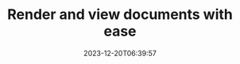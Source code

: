 ---
############################# Static ##########################
layout: "family"
date: 2023-12-20T06:39:57
draft: false

product: "Viewer"
product_tag: "viewer"

############################# Head ############################
head_title: "Render and View Documents API | On Premise API and online service"
head_description: "Render & view Word, PDF, Excel, Powerpoint or Image files easily and free"

############################# Header ##########################
title: "Render and view documents with ease"
description: |
  Powerful Viewer API to Render different files to PDF, HTML, and Image.

  Load documents from various sources, including files, streams, URLs, FTP servers, Amazon S3, Azure Blob Storage, and more.

  Generate responsive HTML pages, protect the output PDF files and reorder their pages, rotate pages, render notes and comments if needed.

############################# Platforms ############################
supported_platforms:
  enable: true  
  head_title: "Choose your platform"
  title: "Supported platforms"
  description: "GroupDocs.Viewer library supports the following operating systems and frameworks"
  details_link_title: "Learn more"
  items:
    # supported_platforms loop
    - title: ".NET"
      description: "GroupDocs.Viewer for .NET"
      color: "blue"
      tag: "net"
      link: "/viewer/net/"
      features_link: "https://docs.groupdocs.com/viewer/net/system-requirements/"
      features:
        # features loop
        - content: ".NET Framework 4.6.2+  <br>  .NET Core 3.1  <br>  .NET 6+"
          rows: "3"
        # features loop
        - content: "Windows, Linux"
          rows: "1"
        # features loop
        - content: "180+ file formats"
          rows: "1"
        # features loop
        - content: "UI package for ASP.NET Core"
          rows: "1"
        # features loop
        - content: "ASP.NET WebForms Demo  <br>  ASP.NET MVC Demo  <br>  ASP.NET Core Demo"
          rows: "3"
    
    # supported_platforms loop
    - title: "Java"
      description: "GroupDocs.Viewer for Java"
      color: "red"
      tag: "java"
      link: "/viewer/java/"
      features_link: "https://docs.groupdocs.com/viewer/java/system-requirements/"
      features:
        # features loop
        - content: "J2SE 8.0 (1.8)+"
          rows: "3"
        # features loop
        - content:  "Windows, Linux, macOS"
          rows: "1"       
        # features loop
        - content: "180+ file formats"
          rows: "1"
        # features loop
        - content:  "UI package for Spring and Dropwizard"
          rows: "1"
        # features loop
        - content:  "Spring Demo  <br>  Dropwizard demo"
          rows: "3"

    # supported_platforms loop
    - title: "Node.js"
      description: "GroupDocs.Viewer for Node.js"
      color: "green"
      tag: "nodejs-java"
      link: "/viewer/nodejs-java/"
      features_link: "https://docs.groupdocs.com/viewer/nodejs-java/system-requirements/"
      features:
        # features loop
        - content: "Node.js 16+  <br>  and J2SE 8.0 (1.8)+"
          rows: "3"
        # features loop
        - content:  "Windows, Linux, macOS"
          rows: "1"
        # features loop
        - content:  "180+ file formats"
          rows: "1"
        # features loop
        - content:  "UI package - coming soon"
          rows: "1" 
        # features loop
        - content:  "Demo - coming soon"
          rows: "3" 

    # supported_platforms loop
    - title: "Python"
      description: "GroupDocs.Viewer for Python"
      color: "yellow"
      tag: "python-net"
      link: "/viewer/python-net/"
      features_link: "https://docs.groupdocs.com/viewer/python-net/system-requirements/"
      features:
        # features loop
        - content: "Python 3.9+  <br>  and .Net 6+"
          rows: "3"
        # features loop
        - content:  "Windows, Linux, macOS"
          rows: "1"
        # features loop
        - content:  "180+ file formats"
          rows: "1"
        # features loop
        - content:  "UI package - coming soon"
          rows: "1" 
        # features loop
        - content:  "Demo - coming soon"
          rows: "3" 

############################# Features ############################

features:
  enable: true
  title: "GroupDocs.Viewer's feature set"
  description: "API to render files of different types as HTML, PDF, PNG, and JPEG in applications to view them without third-party software."

  items:
    # feature loop
    - icon: "view"
      title: "View documents and images"
      content: "View documents by rendering them as HTML, PDF, PNG, and JPEG files."

    # feature loop
    - icon: "password"
      title: "Open secured documents"
      content: "Specify a password to open encrypted documents."

    # feature loop
    - icon: "load"
      title: "Load files from anywhere"
      content: "Load documents from various files, URLs, FTP servers, Amazon S3, and more."
    
    # feature loop
    - icon: "pages"
      title: "Render all or specific pages"
      content: "Specify a range of page numbers to be rendered."


############################# Code samples ############################
code_samples:
  enable: true
  title: "GroupDocs.Viewer code samples"
  description: "Some use cases of typical GroupDocs.Viewer operations in C#, Java, TypeScript"
  items:
    # code sample loop
    - title: "How to render DOCX files to PDF"
      content: |
        Render DOCX documents to PDF without Microsoft Word or other software installed. Easily load and view DOCX files within your .NET application, whether it is a web or desktop application. Here is an example of how to render a DOCX file to PDF:
      samples:
        - language: "C#"
          color: "blue"
          content: |
            ```csharp {style=abap}   
            // Load DOCX file to render
            using (Viewer viewer = new Viewer("sample.docx"))
            {
              // Render DOCX to a PDF file
              PdfViewOptions viewOptions = new PdfViewOptions();
              viewer.View(viewOptions);
            }
            ```
        - language: "Java"
          color: "red"
          content: |
            ```java {style=abap}   
            import com.groupdocs.viewer.Viewer;
            import com.groupdocs.viewer.options.PdfViewOptions;
            // ...
            // Load DOCX file to render
            try (Viewer viewer = new Viewer("sample.docx")) {
                // Render DOCX to a PDF file
                PdfViewOptions viewOptions = new PdfViewOptions();
                viewer.view(viewOptions);
            }
            ```
        - language: "TypeScript"
          color: "green"
          content: |
            ```javascript {style=abap}  
            // Load DOCX file to render
            const viewer = new groupdocs.viewer.Viewer("sample.docx")
            
            // Render DOCX to a PDF file
            const viewOptions = groupdocs.viewer.PdfViewOptions(output.pdf)
            viewer.view(viewOptions)
            ```

        - language: "Python"
          color: "yellow"
          content: |
            ```python {style=abap} 
            import groupdocs.viewer as gv
            import groupdocs.viewer.options as gvo   
            // Load DOCX file to render
            with gv.Viewer("sample.docx") as viewer:
            
                // Render DOCX to a PDF file
                viewOptions = gvo.PdfViewOptions("output.pdf")
                viewer.view(viewOptions)
            ```

############################# Formats ############################
formats:
  enable: true
  title:  "180+ file formats supported"
  description: "GroupDocs.Viewer supports operations with the most popular [file formats](https://docs.groupdocs.com/viewer/net/supported-document-formats/)"


############################# Metrics ############################

metrics:
  enable: true
  title: "In-depth metrics and statistical insights"
  description: "Dive into a detailed breakdown of our key figures, providing comprehensive metrics and statistical insights into our achievements, impact, and growth."

  items:
    # metrics loop
    - number: "180+"
      title: "Supported formats"
      content: "Easily view over 180 file formats including documents, images, and CAD drawings hassle-free. Break compatibility barriers and access diverse files effortlessly with our comprehensive viewing solution."
    # metrics loop
    - number: "1.0M"
      title: "NuGet downloads"
      content: "Our NuGet package solution has become a trusted and widely adopted resource in the developer community, providing seamless integration and valuable functionality for countless projects."

    # metrics loop
    - number: "10+"
      title: "Libraries"
      content: "Our product includes 10+ libraries, offering advanced features to optimize performance. These libraries are designed to fulfill different development needs with unparalleled capabilities."
    
    # metrics loop
    - number: "100+"
      title: "Happy customers"
      content: "Serving the most iconic brands around the globe. Discover why hundreds love GroupDocs.Viewer! Explore seamless navigation, convenient collaboration, and unparalleled ease of use. Join now!"


############################# Customers ############################
# logo size X1 => 170:70  X2 => 340 : 140

customers:
  enable: true
  title: "Our happy customers"
  description: "GroupDocs libraries are employed by globally renowned and distinguished brands across the world."

  items:
    # customers loop
    - title: "BenQ Corporation"
      logo: "benq"
    # customers loop
    - title: "Nasdaq Stock Market"
      logo: "nasdaq"
    # customers loop
    - title: "AT&T Inc."
      logo: "att"
    # customers loop
    - title: "AstraZeneca"
      logo: "astrazeneca"
    # customers loop
    - title: "Central Bank of Argentina"
      logo: "argentinacentralbank"
    # customers loop
    - title: "Roche Holding AG"
      logo: "roche"
    # customers loop
    - title: "Capita"
      logo: "capita"
    # customers loop
    - title: "Axa S.A."
      logo: "axa"
    # customers loop
    - title: "Instructure Inc."
      logo: "instructure"
     # customers loop
    - title: "Wipro"
      logo: "wipro"



############################# Actions ############################

actions:
  enable: true
  title: "Ready to get started?"
  description: "Try GroupDocs.Viewer features for free or request a license"

  items:
    #  loop
    - title: ".NET"
      link: "/viewer/net/"
      color: "blue"
        #  loop
    - title: "Java"
      link: "/viewer/java/"
      color: "red"
        #  loop
    - title: "Node.js"
      link: "/viewer/nodejs-java/"
      color: "green"
        #  loop
    - title: "Python"
      link: "/viewer/python-net/"
      color: "yellow"

############################# Faq ############################

faq:
  enable: true
  title: "Common questions and concerns"
  description: "Find answers to common inquiries in our FAQ section to quickly address your queries and concerns."

  items:
    #  loop
    - question: "Can I evaluate GroupDocs products prior to purchasing?"
      answer: |
        Yes! All GroupDocs products have a risk-free, evaluation version available. We strongly encourage developers to download and try our APIs before purchasing to ensure that they will fill your needs 100%.
    #  loop
    - question: "Does GroupDocs do product demonstrations?"
      answer: |
        No, our focus is on our APIs and making the most functional and stable products possible. We do offer fully functional and free trials in the form of a [temporary license](https://purchase.groupdocs.com/temporary-license/) so you can test out the product for yourself.
    #  loop
    - question: "Where can I download the product?"
      answer: |
        All products are available to download from the [website](https://releases.groupdocs.com). We do not send physical copies of our software by mail.    
    #  loop
    - question: "Are GroupDocs developer licenses per user, or per named user?"
      answer: |
        GroupDocs Developer licenses are per user, not per named user. We understand that members of a coding team may change over time and that it is not practical to have to update licensing each time that occurs.
    #  loop
    - question: "Do we need licensing for only active developers? For example, we have a team of two developers working on shift A and a second team of two developers working on shift B … in this situation, do we need two or four licenses?"
      answer: |
        All developers who are working on the project need to be licensed. In this situation, GroupDocs sees your team as having four members (even though they work at different times).

############################# Cloud ############################

cloud_links:
  enable: true
  title: "GroupDocs.Viewer low code APIs"
  description: "Accelerate document or image viewing in any type of application with our cloud-based REST API"

  items:
    #  loop
    - icon: "groupdocs_viewer-for-curl"
      title: "GroupDocs.Viewer Cloud for cURL"
      link: "https://products.groupdocs.cloud/viewer/curl"
      content: "Use the cURL RESTful document viewer API to efficiently render and showcase Microsoft Office, PDF, and various other standard file formats in your applications."

    #  loop
    - icon: "groupdocs_viewer-for-net"
      title: "GroupDocs.Viewer Cloud for .NET"
      link: "https://products.groupdocs.cloud/viewer/net"
      content: "Enhance document viewing capabilities in .NET applications with Cloud SDK for .NET. View documents seamlessly in HTML, PDF, or image formats."
    #  loop
    - icon: "groupdocs_viewer-for-java"
      title: "GroupDocs.Viewer Cloud for Java"
      link: "https://products.groupdocs.cloud/viewer/java"
      content: "Integrate advanced document rendering capabilities into your Java applications using a purpose-built Document Viewer SDK for Java."

############################# Apps ############################

app_links:
  enable: true
  title: "GroupDocs.Viewer NoCode apps"
  description: "Online application allowing you to view 180+ popular file formats in browser"

  items:
    #  loop
    - icon: "groupdocs_viewer-app"
      title: "GroupDocs.Viewer Total"
      link: "https://products.groupdocs.app/viewer/total"
      content: "Explore a free online application to view over 180 file formats directly from your preferred web browser."

    #  loop
    - icon: "groupdocs_words-app"
      title:  "GroupDocs.Viewer DOCX"
      link: "https://products.groupdocs.app/viewer/docx"
      content: "Web-based tool for viewing Microsoft Word files effortlessly across various devices."

    #  loop
    - icon: "groupdocs_pdf-app"
      title:  "GroupDocs.Viewer PDF"
      link: "https://products.groupdocs.app/viewer/pdf"
      content: "Open and view PDF files online with free PDF viewer."
    

---